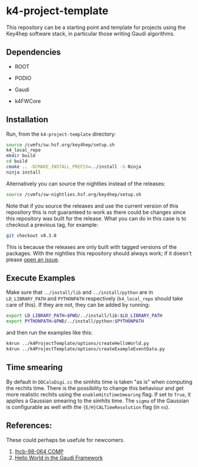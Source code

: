 # k4-project-template


This repository can be a starting point and template for projects using the Key4hep software stack, in particular those writing Gaudi algorithms.


## Dependencies

* ROOT

* PODIO

* Gaudi

* k4FWCore

## Installation

Run, from the `k4-project-template` directory:

``` bash
source /cvmfs/sw.hsf.org/key4hep/setup.sh
k4_local_repo
mkdir build
cd build
cmake .. -DCMAKE_INSTALL_PREFIX=../install -G Ninja
ninja install
```

Alternatively you can source the nightlies instead of the releases:

``` bash
source /cvmfs/sw-nightlies.hsf.org/key4hep/setup.sh
```

Note that if you source the releases and use the current version of this
repository this is not guaranteed to work as there could be changes since this
repository was built for the release. What you can do in this case is to
checkout a previous tag, for example:

``` bash
git checkout v0.3.0
```

This is because the releases are only built with tagged versions of the
packages. With the nightlies this repository should always work; if it doesn't
please [open an
issue](https://github.com/key4hep/k4-project-template/issues/new/choose).

## Execute Examples

Make sure that `../install/lib` and `../install/python` are in `LD_LIBRARY_PATH`
and `PYTHONPATH` respectively (`k4_local_repo` should take care of this).
If they are not, they can be added by running:
``` bash
export LD_LIBRARY_PATH=$PWD/../install/lib:$LD_LIBRARY_PATH
export PYTHONPATH=$PWD/../install/python:$PYTHONPATH
```
and then run the examples like this:

``` bash
k4run ../k4ProjectTemplate/options/createHelloWorld.py
k4run ../k4ProjectTemplate/options/createExampleEventData.py
```
## Time smearing
By default in `DDCaloDigi.cc` the simhits time is taken "as is" when computing the rechits time. There is the possibility to change this behaviour and get more realistic rechits using the `enableHitsTimeSmearing` flag. If set to `True`, it applies a Gaussian smearing to the simhits time. The `sigma` of the Gaussian is configurable as well with the `{E/H}CALTimeResolution` flag (in `ns`).

## References:
These could perhaps be usefule for newcomers.
1. [lhcb-98-064 COMP](https://cds.cern.ch/record/691746/files/lhcb-98-064.pdf)
2. [Hello World in the Gaudi Framework](https://lhcb.github.io/DevelopKit/02a-gaudi-helloworld)
